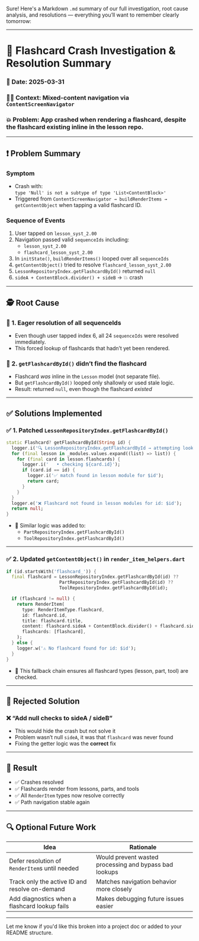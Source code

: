 Sure! Here's a Markdown `.md` summary of our full investigation, root cause analysis, and resolutions — everything you’ll want to remember clearly tomorrow:

---

# 🧠 Flashcard Crash Investigation & Resolution Summary

### 📅 Date: 2025-03-31  
### 🧑‍💻 Context: Mixed-content navigation via `ContentScreenNavigator`  
### 💥 Problem: App crashed when rendering a flashcard, despite the flashcard existing inline in the lesson repo.

---

## ❗ Problem Summary

### Symptom
- Crash with:  
  `type 'Null' is not a subtype of type 'List<ContentBlock>'`
- Triggered from `ContentScreenNavigator → buildRenderItems → getContentObject` when tapping a valid flashcard ID.

### Sequence of Events
1. User tapped on `lesson_syst_2.00`
2. Navigation passed valid `sequenceIds` including:
   - `lesson_syst_2.00`
   - `flashcard_lesson_syst_2.00`
3. In `initState()`, `buildRenderItems()` looped over all `sequenceIds`
4. `getContentObject()` tried to resolve `flashcard_lesson_syst_2.00`
5. `LessonRepositoryIndex.getFlashcardById()` returned `null`
6. `sideA + ContentBlock.divider() + sideB` → 💥 crash

---

## 🕵️ Root Cause

### 🚨 1. Eager resolution of all sequenceIds
- Even though user tapped index 6, all 24 `sequenceIds` were resolved immediately.
- This forced lookup of flashcards that hadn’t yet been rendered.

### 🚨 2. `getFlashcardById()` didn’t find the flashcard
- Flashcard *was* inline in the `Lesson` model (not separate file).
- But `getFlashcardById()` looped only shallowly or used stale logic.
- Result: returned `null`, even though the flashcard *existed*

---

## ✅ Solutions Implemented

### ✅ 1. Patched `LessonRepositoryIndex.getFlashcardById()`
```dart
static Flashcard? getFlashcardById(String id) {
  logger.i('🔍 LessonRepositoryIndex.getFlashcardById → attempting lookup for "$id"');
  for (final lesson in _modules.values.expand((list) => list)) {
    for (final card in lesson.flashcards) {
      logger.i('   • checking ${card.id}');
      if (card.id == id) {
        logger.i('✅ match found in lesson module for $id');
        return card;
      }
    }
  }
  logger.e('❌ Flashcard not found in lesson modules for id: $id');
  return null;
}
```

- 🔁 Similar logic was added to:
  - `PartRepositoryIndex.getFlashcardById()`
  - `ToolRepositoryIndex.getFlashcardById()`

---

### ✅ 2. Updated `getContentObject()` in `render_item_helpers.dart`
```dart
if (id.startsWith('flashcard_')) {
  final flashcard = LessonRepositoryIndex.getFlashcardById(id) ??
                    PartRepositoryIndex.getFlashcardById(id) ??
                    ToolRepositoryIndex.getFlashcardById(id);

  if (flashcard != null) {
    return RenderItem(
      type: RenderItemType.flashcard,
      id: flashcard.id,
      title: flashcard.title,
      content: flashcard.sideA + ContentBlock.divider() + flashcard.sideB,
      flashcards: [flashcard],
    );
  } else {
    logger.w('⚠️ No flashcard found for id: $id');
  }
}
```

- 🧠 This fallback chain ensures all flashcard types (lesson, part, tool) are checked.

---

## 🧯 Rejected Solution

### ❌ “Add null checks to sideA / sideB”
- This would hide the crash but not solve it
- Problem wasn’t null `sideA`, it was that `flashcard` was never found
- Fixing the getter logic was the **correct** fix

---

## 🧪 Result

- ✅ Crashes resolved
- ✅ Flashcards render from lessons, parts, and tools
- ✅ All `RenderItem` types now resolve correctly
- ✅ Path navigation stable again

---

## 🔍 Optional Future Work

| Idea | Rationale |
|------|-----------|
| Defer resolution of `RenderItem`s until needed | Would prevent wasted processing and bypass bad lookups |
| Track only the active ID and resolve on-demand | Matches navigation behavior more closely |
| Add diagnostics when a flashcard lookup fails | Makes debugging future issues easier |

---

Let me know if you'd like this broken into a project doc or added to your README structure.